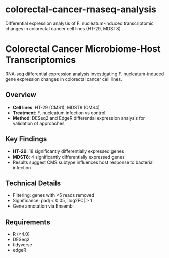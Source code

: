 # colorectal-cancer-rnaseq-analysis
Differential expression analysis of F. nucleatum-induced transcriptomic changes in colorectal cancer cell lines (HT-29, MDST8)

# Colorectal Cancer Microbiome-Host Transcriptomics

RNA-seq differential expression analysis investigating F. nucleatum-induced gene expression changes in colorectal cancer cell lines.

## Overview
- **Cell lines**: HT-29 (CMS1), MDST8 (CMS4)  
- **Treatment**: F. nucleatum infection vs control
- **Method**: DESeq2 and EdgeR differential expression analysis for validation of approaches

## Key Findings
- **HT-29**: 18 significantly differentially expressed genes
- **MDST8**: 4 significantly differentially expressed genes  
- Results suggest CMS subtype influences host response to bacterial infection

## Technical Details
- Filtering: genes with <5 reads removed
- Significance: padj < 0.05, |log2FC| > 1
- Gene annotation via Ensembl

## Requirements
- R (≥4.0)
- DESeq2
- tidyverse
- edgeR
